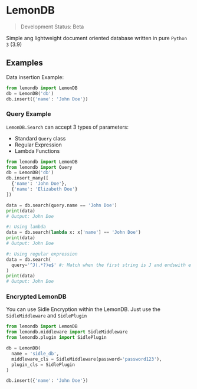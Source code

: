 # LemonDB
> Development Status: Beta

Simple ang lightweight document oriented database written in pure `Python 3` (3.9)

## Examples
Data insertion Example:

```python
from lemondb import LemonDB
db = LemonDB('db')
db.insert({'name': 'John Doe'})
```

### Query Example

`LemonDB.Search` can accept 3 types of parameters:
- Standard `Query` class
- Regular Expression
- Lambda Functions

```python
from lemondb import LemonDB
from lemondb import Query
db = LemonDB('db')
db.insert_many([
  {'name': 'John Doe'},
  {'name': 'Elizabeth Doe'}
])

data = db.search(query.name == 'John Doe')
print(data)
# Output: John Doe

#: Using lambda
data = db.search(lambda x: x['name'] == 'John Doe')
print(data)
# Output: John Doe

#: Using regular expression
data = db.search(
  query='^J(.*?)e$' #: Match when the first string is J and endswith e
)
print(data)
# Output: John Doe
```

### Encrypted LemonDB
You can use Sidle Encryption within the LemonDB. Just use the `SidleMiddleware` and `SidlePlugin`

```python
from lemondb import LemonDB
from lemondb.middleware import SidleMiddleware
from lemondb.plugin import SidlePlugin

db = LemonDB(
  name = 'sidle_db',
  middleware_cls = SidleMiddleware(password='password123'),
  plugin_cls = SidlePlugin
)

db.insert({'name': 'John Doe'})

```

